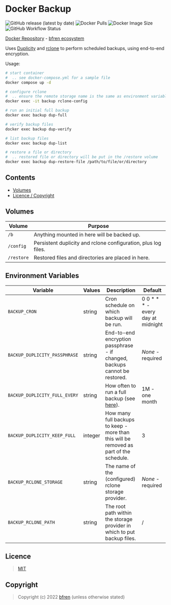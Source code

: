 # Docker Backup

![GitHub release (latest by date)](https://img.shields.io/github/v/release/bfren/docker-backup) ![Docker Pulls](https://img.shields.io/endpoint?url=https%3A%2F%2Fbfren.dev%2Fdocker%2Fpulls%2Fbackup) ![Docker Image Size](https://img.shields.io/endpoint?url=https%3A%2F%2Fbfren.dev%2Fdocker%2Fsize%2Fbackup) ![GitHub Workflow Status](https://img.shields.io/github/actions/workflow/status/bfren/docker-backup/dev.yml?branch=main)

[Docker Repository](https://hub.docker.com/r/bfren/backup) - [bfren ecosystem](https://github.com/bfren/docker)

Uses [Duplicity](https://duplicity.gitlab.io/) and [rclone](https://rclone.org/) to perform scheduled backups, using end-to-end encryption.

Usage:

```bash
# start container
#  .. see docker-compose.yml for a sample file
docker compose up -d

# configure rclone
#  .. ensure the remote storage name is the same as environment variable BACKUP_RCLONE_STORAGE
docker exec -it backup rclone-config

# run an initial full backup
docker exec backup dup-full

# verify backup files
docker exec backup dup-verify

# list backup files
docker exec backup dup-list

# restore a file or directory
#  .. restored file or directory will be put in the /restore volume
docker exec backup dup-restore-file /path/to/file/or/directory
```

## Contents

* [Volumes](#volumes)
* [Licence / Copyright](#licence)

## Volumes

| Volume     | Purpose                                                        |
| ---------- | -------------------------------------------------------------- |
| `/b`       | Anything mounted in here will be backed up.                    |
| `/config`  | Persistent duplicity and rclone configuration, plus log files. |
| `/restore` | Restored files and directories are placed in here.             |

## Environment Variables

| Variable                      | Values  | Description                                                                                                    | Default                              |
| ----------------------------- | ------- | -------------------------------------------------------------------------------------------------------------- | ------------------------------------ |
| `BACKUP_CRON`                 | string  | Cron schedule on which backup will be run.                                                                     | 0 0 \* \* \* - every day at midnight |
| `BACKUP_DUPLICITY_PASSPHRASE` | string  | End-to-end encryption passphrase - if changed, backups cannot be restored.                                     | *None* - required                    |
| `BACKUP_DUPLICITY_FULL_EVERY` | string  | How often to run a full backup (see [here](https://duplicity.gitlab.io/stable/duplicity.1.html#time-formats)). | 1M - one month                       |
| `BACKUP_DUPLICITY_KEEP_FULL`  | integer | How many full backups to keep - more than this will be removed as part of the schedule.                        | 3                                    |
| `BACKUP_RCLONE_STORAGE`       | string  | The name of the (configured) rclone storage provider.                                                          | *None* - required                    |
| `BACKUP_RCLONE_PATH`          | string  | The root path within the storage provider in which to put backup files.                                        | /                                    |

## Licence

> [MIT](https://mit.bfren.dev/2022)

## Copyright

> Copyright (c) 2022 [bfren](https://bfren.dev) (unless otherwise stated)

